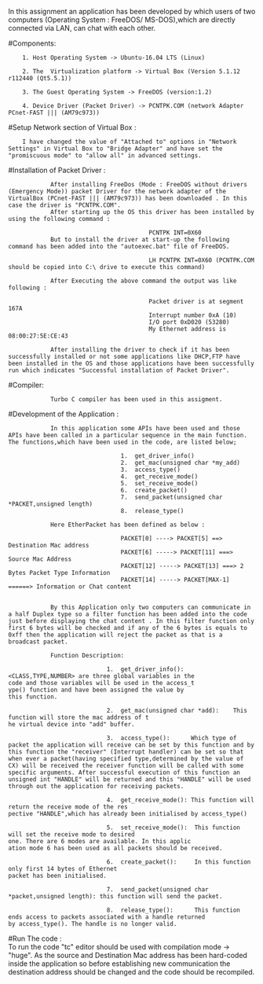 In this assignment an application has been developed by which users of two computers (Operating System : FreeDOS/ MS-DOS),which are directly connected via LAN, can chat with each other.  

#Components: 
	
		1. Host Operating System -> Ubuntu-16.04 LTS (Linux)

        2. The  Virtualization platform -> Virtual Box (Version 5.1.12 r112440 (Qt5.5.1))

        3. The Guest Operating System -> FreeDOS (version:1.2)

        4. Device Driver (Packet Driver) -> PCNTPK.COM (network Adapter PCnet-FAST ||| (AM79c973))

#Setup Network section of Virtual Box :

		I have changed the value of "Attached to" options in "Network Settings" in Virtual Box to "Bridge Adapter" and have set the "promiscuous mode" to "allow all" in advanced settings.   

#Installation of Packet Driver :  
			
				After installing FreeDos (Mode : FreeDOS without drivers (Emergency Mode)) packet Driver for the network adapter of the VirtualBox (PCnet-FAST ||| (AM79c973)) has been downloaded . In this case the driver is "PCNTPK.COM".
				After starting up the OS this driver has been installed by using the following command :

											PCNTPK INT=0X60
				But to install the driver at start-up the following command has been added into the "autoexec.bat" file of FreeDOS.

											LH PCNTPK INT=0X60 (PCNTPK.COM should be copied into C:\ drive to execute this command)

				After Executing the above command the output was like following :

											Packet driver is at segment 167A
											Interrupt number 0xA (10)
											I/O port 0xD020 (53280)
											My Ethernet address is 08:00:27:5E:CE:43

				After installing the driver to check if it has been successfully installed or not some applications like DHCP,FTP have been installed in the OS and those applications have been successfully run which indicates "Successful installation of Packet Driver".

#Compiler:

				Turbo C compiler has been used in this assigment.

#Development of the Application :
	
				In this application some APIs have been used and those APIs have been called in a particular sequence in the main function. The functions,which have been used in the code, are listed below;

									1.	get_driver_info()
									2.	get_mac(unsigned char *my_add)
									3.	access_type()
									4.	get_receive_mode()
									5.	set_receive_mode()
									6.	create_packet()
									7.	send_packet(unsigned char *PACKET,unsigned length)
									8.	release_type()

				Here EtherPacket has been defined as below :

									PACKET[0] ----> PACKET[5] ==> Destination Mac address
									PACKET[6] -----> PACKET[11] ===> Source Mac Address
									PACKET[12] -----> PACKET[13] ===> 2 Bytes Packet Type Information
									PACKET[14] -----> PACKET[MAX-1] ======> Information or Chat content


				By this Application only two computers can communicate in a half Duplex type so a filter function has been added into the code just before displaying the chat content . In this filter function only first 6 bytes will be checked and if any of the 6 bytes is equals to 0xff then the application will reject the packet as that is a broadcast packet.  

				Function Description:

								1.	get_driver_info():	<CLASS,TYPE,NUMBER> are three global variables in the 												     code and those variables will be used in the access_t												  ype() function and have been assigned the value by 												       this function.

								2.	get_mac(unsigned char *add):	This function will store the mac address of t													     he virtual device into "add" buffer.

								3.	access_type():		Which type of packet the application will receive can be set by this function and by this function the "receiver" (Interrupt handler) can be set so that when ever a packet(having specified type,determined by the value of CX) will be received the receiver function will be called with some specific arguments. After successful execution of this function an unsigned int "HANDLE" will be returned and this "HANDLE" will be used through out the application for receiving packets.

								4.	get_receive_mode():	This function will return the receive mode of the res												     pective "HANDLE",which has already been initialised by access_type()

								5.	set_receive_mode():	 This function will set the receive mode to desired 												      one. There are 6 modes are available. In this applic												   ation mode 6 has been used as all packets should be received.

								6.	create_packet():	 In this function only first 14 bytes of Ethernet 												      packet has been initialised. 

								7.	send_packet(unsigned char *packet,unsigned length):	this function will send the packet.

								8.	release_type():		 This function ends access to packets associated with a handle returned 						 by access_type(). The handle is no longer valid. 	

#Run The code : 		
			To run the code "tc" editor should be used with compilation mode -> "huge". As the source and Destination Mac address has been hard-coded inside the application so before establishing new communication the destination address should be changed and the code should be recompiled. 
